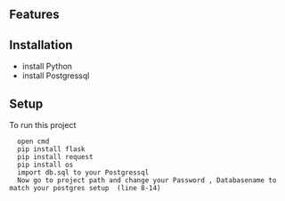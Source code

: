 ## Features
  
## Installation
  * install Python
  * install Postgressql
## Setup 
To run this project
```
  open cmd
  pip install flask
  pip install request
  pip install os
  import db.sql to your Postgressql 
  Now go to project path and change your Password , Databasename to match your postgres setup  (line 8-14)
```

